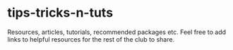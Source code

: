 # tips-tricks-n-tuts
Resources, articles, tutorials, recommended packages etc. Feel free to add links to helpful resources for the rest of the club to share.
